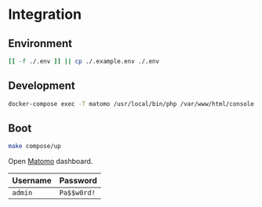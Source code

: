 # Integration

## Environment

```sh
[[ -f ./.env ]] || cp ./.example.env ./.env
```

## Development

```sh
docker-compose exec -T matomo /usr/local/bin/php /var/www/html/console development:enable
```

## Boot

```sh
make compose/up
```

Open [Matomo](http://127.0.0.1:8080) dashboard.

| Username | Password |
| --- | --- |
| `admin` | `Pa$$w0rd!` |
